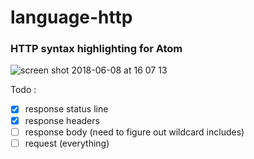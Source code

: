 # language-http

### HTTP syntax highlighting for Atom

![screen shot 2018-06-08 at 16 07 13](https://user-images.githubusercontent.com/11521496/41159699-1db4c014-6b36-11e8-83d4-d4e4b38a2414.png)

Todo :

- [x] response status line
- [x] response headers
- [ ] response body (need to figure out wildcard includes)
- [ ] request (everything)